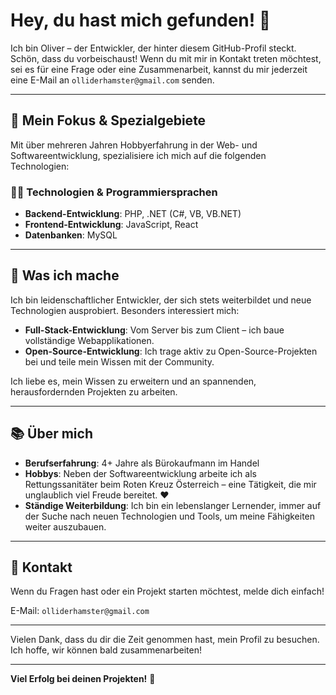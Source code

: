 # Hey, du hast mich gefunden! 👋

Ich bin Oliver – der Entwickler, der hinter diesem GitHub-Profil steckt. Schön, dass du vorbeischaust! Wenn du mit mir in Kontakt treten möchtest, sei es für eine Frage oder eine Zusammenarbeit, kannst du mir jederzeit eine E-Mail an `olliderhamster@gmail.com` senden.

---

## 🌟 Mein Fokus & Spezialgebiete

Mit über mehreren Jahren Hobbyerfahrung in der Web- und Softwareentwicklung, spezialisiere ich mich auf die folgenden Technologien:

### 🧑‍💻 **Technologien & Programmiersprachen**

- **Backend-Entwicklung**: PHP, .NET (C#, VB, VB.NET)  
- **Frontend-Entwicklung**: JavaScript, React  
- **Datenbanken**: MySQL

---

## 🚀 Was ich mache

Ich bin leidenschaftlicher Entwickler, der sich stets weiterbildet und neue Technologien ausprobiert. Besonders interessiert mich:

- **Full-Stack-Entwicklung**: Vom Server bis zum Client – ich baue vollständige Webapplikationen.  
- **Open-Source-Entwicklung**: Ich trage aktiv zu Open-Source-Projekten bei und teile mein Wissen mit der Community.

Ich liebe es, mein Wissen zu erweitern und an spannenden, herausfordernden Projekten zu arbeiten.

---

## 📚 Über mich

- **Berufserfahrung**: 4+ Jahre als Bürokaufmann im Handel
- **Hobbys**: Neben der Softwareentwicklung arbeite ich als Rettungssanitäter beim Roten Kreuz Österreich – eine Tätigkeit, die mir unglaublich viel Freude bereitet. ❤️
- **Ständige Weiterbildung**: Ich bin ein lebenslanger Lernender, immer auf der Suche nach neuen Technologien und Tools, um meine Fähigkeiten weiter auszubauen.

---


## 📩 Kontakt

Wenn du Fragen hast oder ein Projekt starten möchtest, melde dich einfach!

E-Mail: `olliderhamster@gmail.com`

---

Vielen Dank, dass du dir die Zeit genommen hast, mein Profil zu besuchen. Ich hoffe, wir können bald zusammenarbeiten!

---

**Viel Erfolg bei deinen Projekten!** 🚀
